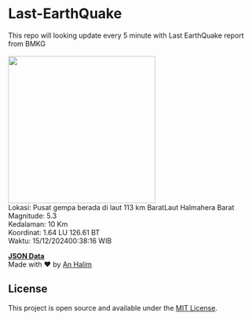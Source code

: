 # Last-EarthQuake
This repo will looking update every 5 minute with Last EarthQuake report from BMKG
<br>
<br>
<img src="https://static.bmkg.go.id/20241215003816.mmi.jpg" width="300"/>
<br>
Lokasi: Pusat gempa berada di laut 113 km BaratLaut Halmahera Barat <br>
Magnitude: 5.3 <br>
Kedalaman: 10 Km <br>
Koordinat: 1.64 LU 126.61 BT <br>
Waktu: 15/12/202400:38:16 WIB <br>

<a href="./data/data.json">**JSON Data**</a>
<br>
Made with ❤️ by <a href="https://github.com/an-halim">An Halim</a>
## License

This project is open source and available under the [MIT License](LICENSE).
